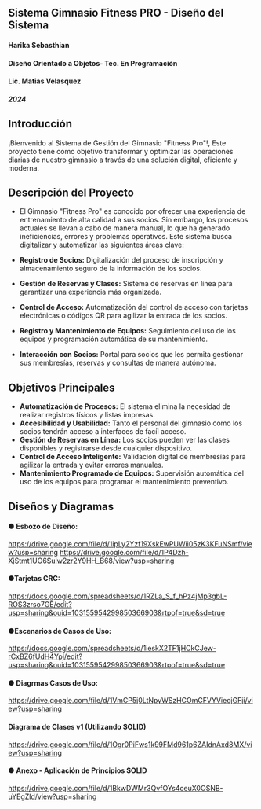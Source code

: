 ## Sistema Gimnasio Fitness PRO - Diseño del Sistema
#### Harika Sebasthian
#### Diseño Orientado a Objetos- Tec. En Programación
#### Lic. Matias Velasquez
##### 2024
###
## Introducción
¡Bienvenido al Sistema de Gestión del Gimnasio "Fitness Pro"!, Este proyecto tiene como objetivo transformar y optimizar las operaciones diarias de nuestro gimnasio a través de una solución digital, eficiente y moderna.

## Descripción del Proyecto

- El Gimnasio "Fitness Pro" es conocido por ofrecer una experiencia de entrenamiento de alta calidad a sus socios. Sin embargo, los procesos actuales se llevan a cabo de manera manual, lo que ha generado ineficiencias, errores y problemas operativos. Este sistema busca digitalizar y automatizar las siguientes áreas clave:

- **Registro de Socios:** Digitalización del proceso de inscripción y almacenamiento seguro de la información de los socios.
- **Gestión de Reservas y Clases:** Sistema de reservas en línea para garantizar una experiencia más organizada.
- **Control de Acceso:** Automatización del control de acceso con tarjetas electrónicas o códigos QR para agilizar la entrada de los socios.
- **Registro y Mantenimiento de Equipos:** Seguimiento del uso de los equipos y programación automática de su mantenimiento.
- **Interacción con Socios:** Portal para socios que les permita gestionar sus membresías, reservas y consultas de manera autónoma.

## Objetivos Principales

- **Automatización de Procesos:** El sistema elimina la necesidad de realizar registros físicos y listas impresas.
- **Accesibilidad y Usabilidad:** Tanto el personal del gimnasio como los socios tendrán acceso a interfaces de facíl acceso.
- **Gestión de Reservas en Línea:** Los socios pueden ver las clases disponibles y registrarse desde cualquier dispositivo.
- **Control de Acceso Inteligente:** Validación digital de membresías para agilizar la entrada y evitar errores manuales.
- **Mantenimiento Programado de Equipos:** Supervisión automática del uso de los equipos para programar el mantenimiento preventivo.
## Diseños y Diagramas
#### **● Esbozo de Diseño:** 
https://drive.google.com/file/d/1ipLy2Yzf19XskEwPUWii05zK3KFuNSmf/view?usp=sharing
https://drive.google.com/file/d/1P4Dzh-XjStmt1UO6Sulw2zr2Y9HH_B68/view?usp=sharing                                

#### **●Tarjetas CRC:** 
https://docs.google.com/spreadsheets/d/1RZLa_S_f_hPz4jMp3gbL-ROS3zrso7GE/edit?usp=sharing&ouid=103155954299850366903&rtpof=true&sd=true

#### **●Escenarios de Casos de Uso:** 
https://docs.google.com/spreadsheets/d/1ieskX2TF1jHCkCJew-rCxBZ6fUdH4Ypj/edit?usp=sharing&ouid=103155954299850366903&rtpof=true&sd=true 
#### **● Diagrmas Casos de Uso:** 
https://drive.google.com/file/d/1VmCP5j0LtNpyWSzHCOmCFVYVieojGFji/view?usp=sharing
#### **Diagrama de Clases v1 (Utilizando SOLID)**
https://drive.google.com/file/d/1Ogr0PiFws1k99FMd961p6ZAIdnAxd8MX/view?usp=sharing
#### **● Anexo - Aplicación de Principios SOLID** 
https://drive.google.com/file/d/1BkwDWMr3QvfOYs4ceuX0OSNB-uYEgZld/view?usp=sharing
